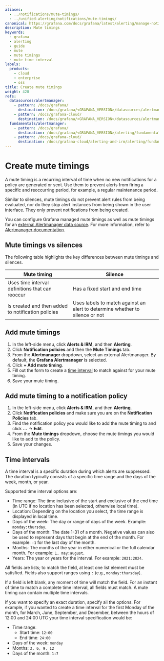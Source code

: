 ```yaml
---
aliases:
  - ../notifications/mute-timings/
  - ../unified-alerting/notifications/mute-timings/
canonical: https://grafana.com/docs/grafana/latest/alerting/manage-notifications/mute-timings/
description: Mute timings
keywords:
  - grafana
  - alerting
  - guide
  - mute
  - mute timings
  - mute time interval
labels:
  products:
    - cloud
    - enterprise
    - oss
title: Create mute timings
weight: 420
refs:
  datasources/alertmanager:
    - pattern: /docs/grafana/
      destination: /docs/grafana/<GRAFANA_VERSION>/datasources/alertmanager/
    - pattern: /docs/grafana-cloud/
      destination: /docs/grafana/<GRAFANA_VERSION>/datasources/alertmanager/
  fundamentals/alertmanager:
    - pattern: /docs/grafana/
      destination: /docs/grafana/<GRAFANA_VERSION>/alerting/fundamentals/alertmanager/
    - pattern: /docs/grafana-cloud/
      destination: /docs/grafana-cloud/alerting-and-irm/alerting/fundamentals/alertmanager/
---
```


# Create mute timings

A mute timing is a recurring interval of time when no new notifications for a policy are generated or sent. Use them to prevent alerts from firing a specific and reoccurring period, for example, a regular maintenance period.

Similar to silences, mute timings do not prevent alert rules from being evaluated, nor do they stop alert instances from being shown in the user interface. They only prevent notifications from being created.

You can configure Grafana managed mute timings as well as mute timings for an [external Alertmanager data source](ref:datasources/alertmanager). For more information, refer to [Alertmanager documentation](ref:fundamentals/alertmanager).

## Mute timings vs silences

The following table highlights the key differences between mute timings and silences.

| Mute timing                                        | Silence                                                                      |
| -------------------------------------------------- | ---------------------------------------------------------------------------- |
| Uses time interval definitions that can reoccur    | Has a fixed start and end time                                               |
| Is created and then added to notification policies | Uses labels to match against an alert to determine whether to silence or not |

## Add mute timings

1. In the left-side menu, click **Alerts & IRM**, and then **Alerting**.
1. Click **Notification policies** and then the **Mute Timings** tab.
1. From the **Alertmanager** dropdown, select an external Alertmanager. By default, the **Grafana Alertmanager** is selected.
1. Click **+ Add mute timing**.
1. Fill out the form to create a [time interval](#time-intervals) to match against for your mute timing.
1. Save your mute timing.

## Add mute timing to a notification policy

1. In the left-side menu, click **Alerts & IRM**, and then **Alerting**.
1. Click **Notification policies** and make sure you are on the **Notification Policies** tab.
1. Find the notification policy you would like to add the mute timing to and click **...** -> **Edit**.
1. From the **Mute timings** dropdown, choose the mute timings you would like to add to the policy.
1. Save your changes.

## Time intervals

A time interval is a specific duration during which alerts are suppressed. The duration typically consists of a specific time range and the days of the week, month, or year.

Supported time interval options are:

- Time range: The time inclusive of the start and exclusive of the end time (in UTC if no location has been selected, otherwise local time).
- Location: Depending on the location you select, the time range is displayed in local time.
- Days of the week: The day or range of days of the week. Example: `monday:thursday`.
- Days of the month: The date 1-31 of a month. Negative values can also be used to represent days that begin at the end of the month. For example: `-1` for the last day of the month.
- Months: The months of the year in either numerical or the full calendar month. For example: `1, may:august`.
- Years: The year or years for the interval. For example: `2021:2024`.

All fields are lists; to match the field, at least one list element must be satisfied. Fields also support ranges using `:` (e.g., `monday:thursday`).

If a field is left blank, any moment of time will match the field. For an instant of time to match a complete time interval, all fields must match. A mute timing can contain multiple time intervals.

If you want to specify an exact duration, specify all the options. For example, if you wanted to create a time interval for the first Monday of the month, for March, June, September, and December, between the hours of 12:00 and 24:00 UTC your time interval specification would be:

- Time range:
  - Start time: `12:00`
  - End time: `24:00`
- Days of the week: `monday`
- Months: `3, 6, 9, 12`
- Days of the month: `1:7`

